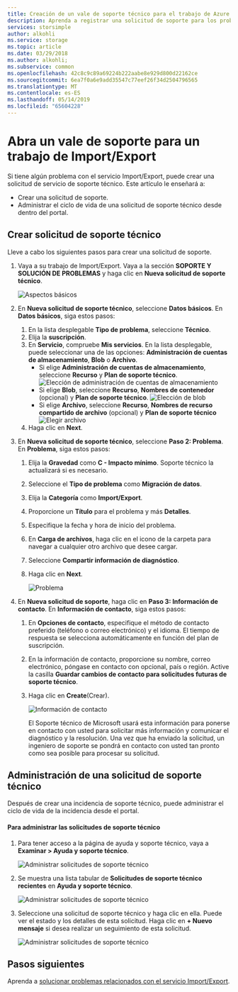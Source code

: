 ```yaml
---
title: Creación de un vale de soporte técnico para el trabajo de Azure Import/Export | Microsoft Docs
description: Aprenda a registrar una solicitud de soporte para los problemas relacionados con su trabajo de Import/Export.
services: storsimple
author: alkohli
ms.service: storage
ms.topic: article
ms.date: 03/29/2018
ms.author: alkohli;
ms.subservice: common
ms.openlocfilehash: 42c8c9c89a69224b222aabe8e929d800d22162ce
ms.sourcegitcommit: 6ea7f0a6e9add35547c77eef26f34d2504796565
ms.translationtype: MT
ms.contentlocale: es-ES
ms.lasthandoff: 05/14/2019
ms.locfileid: "65604228"
---
```

# <a name="open-a-support-ticket-for-an-importexport-job"></a>Abra un vale de soporte para un trabajo de Import/Export

Si tiene algún problema con el servicio Import/Export, puede crear una solicitud de servicio de soporte técnico. Este artículo le enseñará a:

* Crear una solicitud de soporte.
* Administrar el ciclo de vida de una solicitud de soporte técnico desde dentro del portal.

## <a name="create-a-support-request"></a>Crear solicitud de soporte técnico

Lleve a cabo los siguientes pasos para crear una solicitud de soporte.

1. Vaya a su trabajo de Import/Export. Vaya a la sección **SOPORTE Y SOLUCIÓN DE PROBLEMAS** y haga clic en **Nueva solicitud de soporte técnico**.
     
    ![Aspectos básicos](./media/storage-import-export-contact-microsoft-support/import-export-support1.png)
   
2. En **Nueva solicitud de soporte técnico**, seleccione **Datos básicos**. En **Datos básicos**, siga estos pasos:
    
    1. En la lista desplegable **Tipo de problema**, seleccione **Técnico**.
    2. Elija la **suscripción**.
    3. En **Servicio**, compruebe **Mis servicios**. En la lista desplegable, puede seleccionar una de las opciones: **Administración de cuentas de almacenamiento**, **Blob** o **Archivo**. 
        - Si elige **Administración de cuentas de almacenamiento**, seleccione **Recurso** y **Plan de soporte técnico**.
            ![Elección de administración de cuentas de almacenamiento](./media/storage-import-export-contact-microsoft-support/import-export-support3.png)
        - Si elige **Blob**, seleccione **Recurso**, **Nombres de contenedor** (opcional) y **Plan de soporte técnico**.
            ![Elección de blob](./media/storage-import-export-contact-microsoft-support/import-export-support2.png)
        - Si elige **Archivo**, seleccione **Recurso**, **Nombres de recurso compartido de archivo** (opcional) y **Plan de soporte técnico** ![Elegir archivo](./media/storage-import-export-contact-microsoft-support/import-export-support4.png)
    4. Haga clic en **Next**.

3. En **Nueva solicitud de soporte técnico**, seleccione **Paso 2: Problema**. En **Problema**, siga estos pasos:
    
    1. Elija la **Gravedad** como **C - Impacto mínimo**. Soporte técnico la actualizará si es necesario.
    2. Seleccione el **Tipo de problema** como **Migración de datos**.
    3. Elija la **Categoría** como **Import/Export**.
    4. Proporcione un **Título** para el problema y más **Detalles**.
    5. Especifique la fecha y hora de inicio del problema.
    6. En **Carga de archivos**, haga clic en el icono de la carpeta para navegar a cualquier otro archivo que desee cargar.
    7. Seleccione **Compartir información de diagnóstico**.
    8. Haga clic en **Next**.

       ![Problema](./media/storage-import-export-contact-microsoft-support/import-export-support5.png)

4. En **Nueva solicitud de soporte**, haga clic en **Paso 3: Información de contacto**. En **Información de contacto**, siga estos pasos:

   1. En **Opciones de contacto**, especifique el método de contacto preferido (teléfono o correo electrónico) y el idioma. El tiempo de respuesta se selecciona automáticamente en función del plan de suscripción.
   2. En la información de contacto, proporcione su nombre, correo electrónico, póngase en contacto con opcional, país o región. Active la casilla **Guardar cambios de contacto para solicitudes futuras de soporte técnico**.
   3. Haga clic en **Create**(Crear).
   
       ![Información de contacto](./media/storage-import-export-contact-microsoft-support/import-export-support7.png)   

      El Soporte técnico de Microsoft usará esta información para ponerse en contacto con usted para solicitar más información y comunicar el diagnóstico y la resolución.
      Una vez que ha enviado la solicitud, un ingeniero de soporte se pondrá en contacto con usted tan pronto como sea posible para procesar su solicitud.

## <a name="manage-a-support-request"></a>Administración de una solicitud de soporte técnico

Después de crear una incidencia de soporte técnico, puede administrar el ciclo de vida de la incidencia desde el portal.

#### <a name="to-manage-your-support-requests"></a>Para administrar las solicitudes de soporte técnico

1. Para tener acceso a la página de ayuda y soporte técnico, vaya a **Examinar > Ayuda y soporte técnico**.

    ![Administrar solicitudes de soporte técnico](./media/storage-import-export-contact-microsoft-support/manage-support-ticket2.png)   

2. Se muestra una lista tabular de **Solicitudes de soporte técnico recientes** en **Ayuda y soporte técnico**.

    ![Administrar solicitudes de soporte técnico](./media/storage-import-export-contact-microsoft-support/manage-support-ticket1.png) 

3. Seleccione una solicitud de soporte técnico y haga clic en ella. Puede ver el estado y los detalles de esta solicitud. Haga clic en **+ Nuevo mensaje** si desea realizar un seguimiento de esta solicitud.

    ![Administrar solicitudes de soporte técnico](./media/storage-import-export-contact-microsoft-support/manage-support-ticket3.png) 


## <a name="next-steps"></a>Pasos siguientes

Aprenda a [solucionar problemas relacionados con el servicio Import/Export](storage-import-export-tool-troubleshooting-v1.md).

